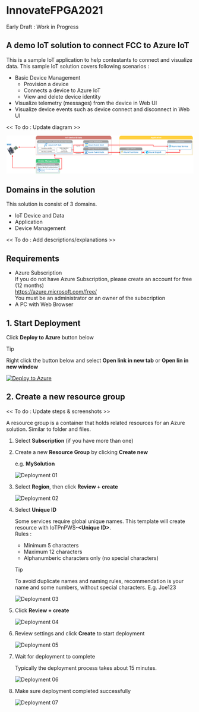 # InnovateFPGA2021

Early Draft : Work in Progress

## A demo IoT solution to connect FCC to Azure IoT

This is a sample IoT application to help contestants to connect and visualize data.  This sample IoT solution covers following scenarios :

- Basic Device Management  
  - Provision a device
  - Connects a device to Azure IoT
  - View and delete device identity
- Visualize telemetry (messages) from the device in Web UI
- Visualize device events such as device connect and disconnect in Web UI  

<< To do : Update diagram >>

![Solution Diagram](images/solution-diagram.png)

## Domains in the solution

This solution is consist of 3 domains.

- IoT Device and Data
- Application
- Device Management

<< To do : Add descriptions/explanations >>

## Requirements

- Azure Subscription  
    If you do not have Azure Subscription, please create an account for free (12 months)  
    <https://azure.microsoft.com/free/>  
    You must be an administrator or an owner of the subscription  
- A PC with Web Browser

## 1. Start Deployment

Click **Deploy to Azure** button below  

> [!TIP]  
> Right click the button below and select **Open link in new tab** or **Open lin in new window**

[![Deploy to Azure](https://aka.ms/deploytoazurebutton)](https://portal.azure.com/#create/Microsoft.Template/uri/https%3A%2F%2Fraw.githubusercontent.com%2Fdaisukeiot%2FInnovateFPGA2021%2Fmain%2Fazuredeploy.json)

## 2. Create a new resource group

<< To do : Update steps & screenshots >>

A resource group is a container that holds related resources for an Azure solution.  Similar to folder and files.

1. Select **Subscription** (if you have more than one)
1. Create a new **Resource Group** by clicking **Create new**  

    e.g. **MySolution**

    ![Deployment 01](media/Deployment-01.png)

1. Select **Region**, then click **Review + create**  

    ![Deployment 02](media/Deployment-02.png)

1. Select **Unique ID**

    Some services require global unique names.  This template will create resource with IoTPnPWS-**\<Unique ID\>**.  
    Rules :
    - Minimum 5 characters
    - Maximum 12 characters
    - Alphanumberic characters only (no special characters)

    > [!TIP]  
    > To avoid duplicate names and naming rules, recommendation is your name and some numbers, without special characters.
    > E.g. Joe123

    ![Deployment 03](media/Deployment-03.png)

1. Click **Review + create**

    ![Deployment 04](media/Deployment-04.png)

1. Review settings and click **Create** to start deployment

    ![Deployment 05](media/Deployment-05.png)

1. Wait for deployment to complete

    Typically the deployment process takes about 15 minutes.

    ![Deployment 06](media/Deployment-06.png)

1. Make sure deployment completed successfully

    ![Deployment 07](media/Deployment-07.png)

